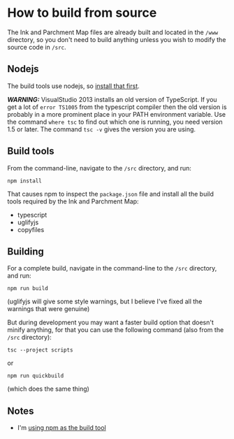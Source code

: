 # How to build from source

The Ink and Parchment Map files are already built and located in the `/www` directory, so
you don't need to build anything unless you wish to modify the source code in `/src`.

## Nodejs

The build tools use nodejs, so [install that first](https://nodejs.org/en/download/).

***WARNING:*** VisualStudio 2013 installs an old version of TypeScript. If you get a lot 
of `error TS1005` from the typescript compiler then the old version is probably in a more prominent 
place in your PATH environment variable. Use the command `where tsc` to find
out which one is running, you need version 1.5 or later. The command `tsc -v` gives the 
version you are using.

## Build tools

From the command-line, navigate to the `/src` directory, and run:
```
npm install
```   
That causes npm to inspect the `package.json` file and install all the build tools required by the Ink and Parchment Map:
 * typescript
 * uglifyjs
 * copyfiles
 
 
## Building

For a complete build, navigate in the command-line to the `/src` directory, and run:
```
npm run build
``` 
(uglifyjs will give some style warnings, but I believe I've fixed all the warnings that were genuine)


But during development you may want a faster build option that doesn't minify anything, for that you can use the following command (also from the `/src` directory):
```
tsc --project scripts
```
or 
```
npm run quickbuild
```
(which does the same thing)

## Notes

* I'm [using npm as the build tool](http://blog.keithcirkel.co.uk/how-to-use-npm-as-a-build-tool/)
